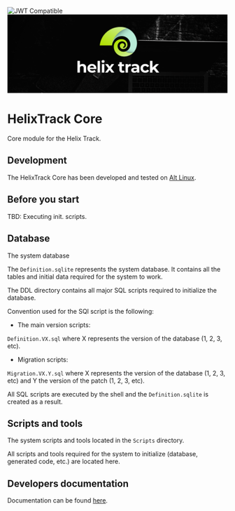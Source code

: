 ![JWT Compatible](https://jwt.io/img/badge-compatible.svg)
![JIRA alternative for the free world!](Assets/Wide_Black.png)

# HelixTrack Core

Core module for the Helix Track.

## Development

The HelixTrack Core has been developed and tested on [Alt Linux](https://alt-linux.ru/).

## Before you start

TBD: Executing init. scripts.

## Database

The system database

The `Definition.sqlite` represents the system database. 
It contains all the tables and initial data required for the system to work.

The DDL directory contains all major SQL scripts required to initialize the database.

Convention used for the SQl script is the following:

- The main version scripts:

`Definition.VX.sql` where X represents the version of the database (1, 2, 3, etc).

- Migration scripts:

`Migration.VX.Y.sql` where X represents the version of the database (1, 2, 3, etc) and Y the version of the patch (1, 2, 3, etc).

All SQL scripts are executed by the shell and the `Definition.sqlite` is created as a result.

## Scripts and tools

The system scripts and tools located in the `Scripts` directory.

All scripts and tools required for the system to initialize (database, generated code, etc.) are located here.

## Developers documentation

Documentation can be found [here](Documentation).


